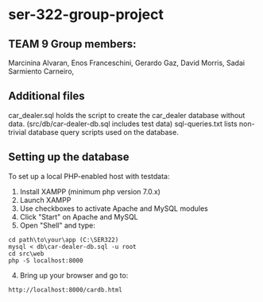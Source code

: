 # ser-322-group-project
## TEAM 9 Group members:
Marcinina Alvaran,
Enos Franceschini,
Gerardo Gaz,
David Morris,
Sadai Sarmiento Carneiro,

## Additional files
car_dealer.sql holds the script to create the car_dealer database without data. (src/db/car-dealer-db.sql includes test data)
sql-queries.txt lists non-trivial database query scripts used on the database.

## Setting up the database
To set up a local PHP-enabled host with testdata:

1. Install XAMPP (minimum php version 7.0.x)
2. Launch XAMPP
3. Use checkboxes to activate Apache and MySQL modules
4. Click "Start" on Apache and MySQL
3. Open "Shell" and type:
```ssh
cd path\to\your\app (C:\SER322)
mysql < db\car-dealer-db.sql -u root
cd src\web
php -S localhost:8000
```
4. Bring up your browser and go to:
```
http://localhost:8000/cardb.html
```
